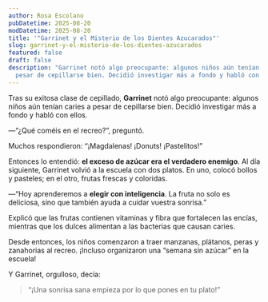 ```yaml
---
author: Rosa Escolano
pubDatetime: 2025-08-20
modDatetime: 2025-08-20
title: '"Garrinet y el Misterio de los Dientes Azucarados"'
slug: garrinet-y-el-misterio-de-los-dientes-azucarados
featured: false
draft: false
description: "Garrinet notó algo preocupante: algunos niños aún tenían caries a
  pesar de cepillarse bien. Decidió investigar más a fondo y habló con ellos."
---
```

Tras su exitosa clase de cepillado, **Garrinet** notó algo preocupante: algunos niños aún tenían caries a pesar de cepillarse bien. Decidió investigar más a fondo y habló con ellos.

—“¿Qué coméis en el recreo?”, preguntó.

Muchos respondieron: “¡Magdalenas! ¡Donuts! ¡Pastelitos!”

Entonces lo entendió: **el exceso de azúcar era el verdadero enemigo**. Al día siguiente, Garrinet volvió a la escuela con dos platos. En uno, colocó bollos y pasteles; en el otro, frutas frescas y coloridas.

—“Hoy aprenderemos a **elegir con inteligencia**. La fruta no solo es deliciosa, sino que también ayuda a cuidar vuestra sonrisa.”

Explicó que las frutas contienen vitaminas y fibra que fortalecen las encías, mientras que los dulces alimentan a las bacterias que causan caries.

Desde entonces, los niños comenzaron a traer manzanas, plátanos, peras y zanahorias al recreo. ¡Incluso organizaron una “semana sin azúcar” en la escuela!

Y Garrinet, orgulloso, decía:

> “¡Una sonrisa sana empieza por lo que pones en tu plato!”